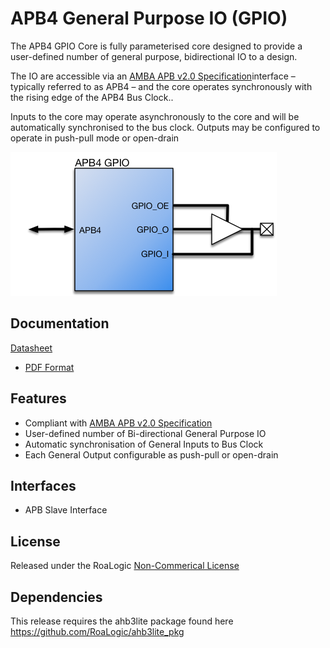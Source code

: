 # APB4 General Purpose IO (GPIO)

The APB4 GPIO Core is fully parameterised core designed to provide a user-defined number of general purpose, bidirectional IO to a design.

The IO are accessible via an [AMBA APB v2.0 Specification](http://infocenter.arm.com/help/topic/com.arm.doc.ihi0024c/index.html)interface – typically referred to as APB4 – and the core operates synchronously with the rising edge of the APB4 Bus Clock..

Inputs to the core may operate asynchronously to the core and will be automatically synchronised to the bus clock. Outputs may be configured to operate in push-pull mode or open-drain

![apb4-gpio-sys](assets/img/apb4-gpio-sys.png)

## Documentation
[Datasheet](DATASHEET.md)

- [PDF Format](docs/apb4_gpio_datasheet.pdf)

## Features

- Compliant with [AMBA APB v2.0 Specification](http://infocenter.arm.com/help/topic/com.arm.doc.ihi0024c/index.html)
- User-defined number of Bi-directional General Purpose IO
- Automatic synchronisation of General Inputs to Bus Clock
- Each General Output configurable as push-pull or open-drain

## Interfaces

- APB Slave Interface

## License

Released under the RoaLogic [Non-Commerical License](/LICENSE.md)

## Dependencies

This release requires the ahb3lite package found here https://github.com/RoaLogic/ahb3lite_pkg
